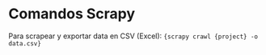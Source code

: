 # Comandos Scrapy
Para scrapear y exportar data en CSV (Excel): 
`{scrapy crawl {project} -o data.csv}`